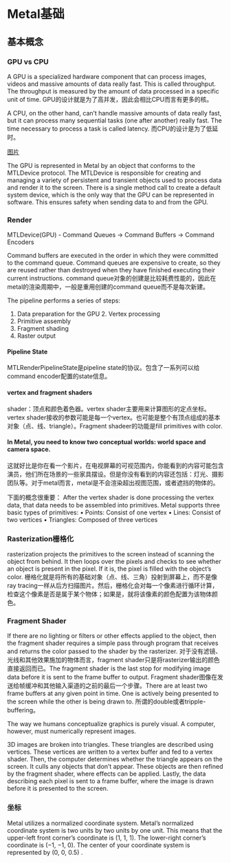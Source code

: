 #  Metal基础

## 基本概念

### GPU vs CPU
A GPU is a specialized hardware component that can process images, videos and massive amounts of data really fast. This is called throughput. The throughput is measured by the amount of data processed in a specific unit of time. GPU的设计就是为了高并发，因此会相比CPU而言有更多的核。

A CPU, on the other hand, can’t handle massive amounts of data really fast, but it can process many sequential tasks (one after another) really fast. The time necessary to process a task is called latency. 而CPU的设计是为了低延时。

[图片](./Images/gpu-vs-cpu.png)

The GPU is represented in Metal by an object that conforms to the MTLDevice protocol. The MTLDevice is responsible for creating and managing a variety of persistent and transient objects used to process data and render it to the screen. There is a single method call to create a default system device, which is the only way that the GPU can be represented in software. This ensures safety when sending data to and from the GPU.

### Render

MTLDevice(GPU) - Command Queues -> Command Buffers -> Command Encoders

Command buffers are executed in the order in which they were committed to the command queue. Command queues are expensive to create, so they are reused rather than destroyed when they have finished executing their current instructions. command queue对象的创建是比较耗费性能的，因此在metal的渲染周期中，一般是重用创建的command queue而不是每次新建。

The pipeline performs a series of steps:
1. Data preparation for the GPU 2. Vertex processing
3. Primitive assembly
4. Fragment shading
5. Raster output

#### Pipeline State

MTLRenderPipelineState是pipeline state的协议。包含了一系列可以给command encoder配置的state信息。

#### vertex and fragment shaders

shader：顶点和颜色着色器。vertex shader主要用来计算图形的定点坐标。vertex shader接收的参数可能是每一个vertex。也可能是整个有顶点组成的基本对象（点、线、triangle）。Fragment shadeer的功能是fill primitives with color. 

#### In Metal, you need to know two conceptual worlds: world space and camera space.

这就好比是你在看一个影片，在电视屏幕的可视范围内，你能看到的内容可能包含演员，他们所在场景的一些家具摆设。但是你没有看到的内容还包括：灯光、摄影团队等。对于metal而言，metal是不会渲染超出视图范围，或者遮挡的物体的。

下面的概念很重要：
After the vertex shader is done processing the vertex data, that data needs to be assembled into primitives. Metal supports three basic types of primitives:
• Points: Consist of one vertex
• Lines: Consist of two vertices
• Triangles: Composed of three vertices

### Rasterization栅格化

rasterization projects the primitives to the screen instead of scanning the object from behind. It then loops over the pixels and checks to see whether an object is present in the pixel. If it is, the pixel is filled with the object’s color.
栅格化就是将所有的基础对象（点、线、三角）投射到屏幕上，而不是像ray tracing一样从后方扫描图片。然后，栅格化会对每一个像素进行循环计算，检查这个像素是否是属于某个物体；如果是，就将该像素的颜色配置为该物体颜色。

### Fragment Shader
If there are no lighting or filters or other effects applied to the object, then the fragment shader requires a simple pass through program that receives and returns the color passed to the shader by the rasterizer. 对于没有滤镜、光线和其他效果施加的物体而言，fragment shader只是将rasterizer输出的颜色直接返回而已。The fragment shader is the last stop for modifying image data before it is sent to the frame buffer to output. Fragment shader图像在发送给帧缓冲和其他输入渠道的之前的最后一个步骤。There are at least two frame buffers at any given point in time. One is actively being presented to the screen while the other is being drawn to. 所谓的double或者tripple-buffering。

The way we humans conceptualize graphics is purely visual. A computer, however, must numerically represent images.

3D images are broken into triangles. These triangles are described using vertices. These vertices are written to a vertex buffer and fed to a vertex shader. Then, the computer determines whether the triangle appears on the screen. It culls any objects that don’t appear. These objects are then refined by the fragment shader, where effects can be applied. Lastly, the data describing each pixel is sent to a frame buffer, where the image is drawn before it is presented to the screen.


### 坐标

Metal utilizes a normalized coordinate system. Metal’s normalized coordinate system is two units by two units by one unit. This means that the upper-left front corner’s coordinate is (1, 1, 1). The lower-right corner’s coordinate is (−1, −1, 0). The center of your coordinate system is represented by (0, 0, 0.5) .
